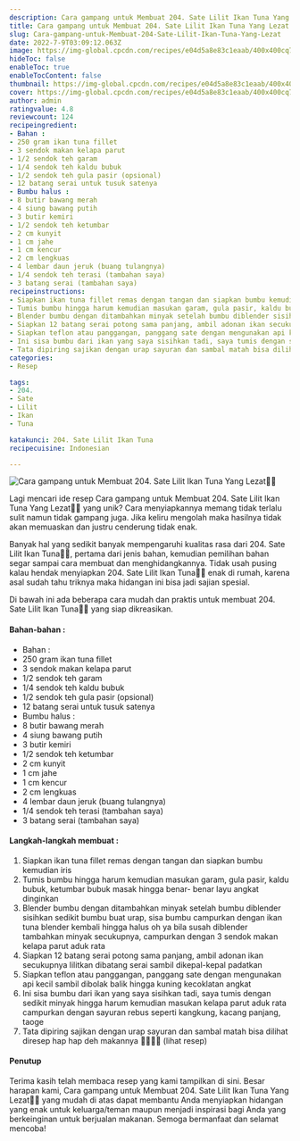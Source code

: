 ```yaml
---
description: Cara gampang untuk Membuat 204. Sate Lilit Ikan Tuna Yang Lezat"
title: Cara gampang untuk Membuat 204. Sate Lilit Ikan Tuna Yang Lezat
slug: Cara-gampang-untuk-Membuat-204-Sate-Lilit-Ikan-Tuna-Yang-Lezat
date: 2022-7-9T03:09:12.063Z
image: https://img-global.cpcdn.com/recipes/e04d5a8e83c1eaab/400x400cq70/photo.jpg
hideToc: false
enableToc: true
enableTocContent: false
thumbnail: https://img-global.cpcdn.com/recipes/e04d5a8e83c1eaab/400x400cq70/photo.jpg
cover: https://img-global.cpcdn.com/recipes/e04d5a8e83c1eaab/400x400cq70/photo.jpg
author: admin
ratingvalue: 4.8
reviewcount: 124
recipeingredient:
- Bahan :
- 250 gram ikan tuna fillet
- 3 sendok makan kelapa parut
- 1/2 sendok teh garam
- 1/4 sendok teh kaldu bubuk
- 1/2 sendok teh gula pasir (opsional)
- 12 batang serai untuk tusuk satenya
- Bumbu halus :
- 8 butir bawang merah
- 4 siung bawang putih
- 3 butir kemiri
- 1/2 sendok teh ketumbar
- 2 cm kunyit
- 1 cm jahe
- 1 cm kencur
- 2 cm lengkuas
- 4 lembar daun jeruk (buang tulangnya)
- 1/4 sendok teh terasi (tambahan saya)
- 3 batang serai (tambahan saya)
recipeinstructions:
- Siapkan ikan tuna fillet remas dengan tangan dan siapkan bumbu kemudian iris
- Tumis bumbu hingga harum kemudian masukan garam, gula pasir, kaldu bubuk, ketumbar bubuk masak hingga benar- benar layu angkat dinginkan
- Blender bumbu dengan ditambahkan minyak setelah bumbu diblender sisihkan sedikit bumbu buat urap, sisa bumbu campurkan dengan ikan tuna blender kembali hingga halus oh ya bila susah diblender tambahkan minyak secukupnya, campurkan dengan 3 sendok makan kelapa parut aduk rata
- Siapkan 12 batang serai potong sama panjang, ambil adonan ikan secukupnya lilitkan dibatang serai sambil dikepal-kepal padatkan
- Siapkan teflon atau panggangan, panggang sate dengan mengunakan api kecil sambil dibolak balik hingga kuning kecoklatan angkat
- Ini sisa bumbu dari ikan yang saya sisihkan tadi, saya tumis dengan sedikit minyak hingga harum kemudian masukan kelapa parut aduk rata campurkan dengan sayuran rebus seperti kangkung, kacang panjang, taoge
- Tata dipiring sajikan dengan urap sayuran dan sambal matah bisa dilihat diresep hap hap deh makannya 🤭😅😋😋 (lihat resep)
categories:
- Resep

tags:
- 204.
- Sate
- Lilit
- Ikan
- Tuna

katakunci: 204. Sate Lilit Ikan Tuna
recipecuisine: Indonesian

---
```


![Cara gampang untuk Membuat 204. Sate Lilit Ikan Tuna Yang Lezat👩‍🍳](https://img-global.cpcdn.com/recipes/e04d5a8e83c1eaab/400x400cq70/photo.jpg)

Lagi mencari ide resep Cara gampang untuk Membuat 204. Sate Lilit Ikan Tuna Yang Lezat👩‍🍳 yang unik? Cara menyiapkannya memang tidak terlalu sulit namun tidak gampang juga. Jika keliru mengolah maka hasilnya tidak akan memuaskan dan justru cenderung tidak enak.

Banyak hal yang sedikit banyak mempengaruhi kualitas rasa dari 204. Sate Lilit Ikan Tuna👩‍🍳, pertama dari jenis bahan, kemudian pemilihan bahan segar sampai cara membuat dan menghidangkannya. Tidak usah pusing kalau hendak menyiapkan 204. Sate Lilit Ikan Tuna👩‍🍳 enak di rumah, karena asal sudah tahu triknya maka hidangan ini bisa jadi sajian spesial.

Di bawah ini ada beberapa cara mudah dan praktis untuk membuat 204. Sate Lilit Ikan Tuna👩‍🍳 yang siap dikreasikan.

<!--inarticleads1-->

#### Bahan-bahan :

- Bahan :
- 250 gram ikan tuna fillet
- 3 sendok makan kelapa parut
- 1/2 sendok teh garam
- 1/4 sendok teh kaldu bubuk
- 1/2 sendok teh gula pasir (opsional)
- 12 batang serai untuk tusuk satenya
- Bumbu halus :
- 8 butir bawang merah
- 4 siung bawang putih
- 3 butir kemiri
- 1/2 sendok teh ketumbar
- 2 cm kunyit
- 1 cm jahe
- 1 cm kencur
- 2 cm lengkuas
- 4 lembar daun jeruk (buang tulangnya)
- 1/4 sendok teh terasi (tambahan saya)
- 3 batang serai (tambahan saya)

<!--inarticleads2-->

#### Langkah-langkah membuat :

1. Siapkan ikan tuna fillet remas dengan tangan dan siapkan bumbu kemudian iris
1. Tumis bumbu hingga harum kemudian masukan garam, gula pasir, kaldu bubuk, ketumbar bubuk masak hingga benar- benar layu angkat dinginkan
1. Blender bumbu dengan ditambahkan minyak setelah bumbu diblender sisihkan sedikit bumbu buat urap, sisa bumbu campurkan dengan ikan tuna blender kembali hingga halus oh ya bila susah diblender tambahkan minyak secukupnya, campurkan dengan 3 sendok makan kelapa parut aduk rata
1. Siapkan 12 batang serai potong sama panjang, ambil adonan ikan secukupnya lilitkan dibatang serai sambil dikepal-kepal padatkan
1. Siapkan teflon atau panggangan, panggang sate dengan mengunakan api kecil sambil dibolak balik hingga kuning kecoklatan angkat
1. Ini sisa bumbu dari ikan yang saya sisihkan tadi, saya tumis dengan sedikit minyak hingga harum kemudian masukan kelapa parut aduk rata campurkan dengan sayuran rebus seperti kangkung, kacang panjang, taoge
1. Tata dipiring sajikan dengan urap sayuran dan sambal matah bisa dilihat diresep hap hap deh makannya 🤭😅😋😋 (lihat resep)

#### Penutup

Terima kasih telah membaca resep yang kami tampilkan di sini. Besar harapan kami, Cara gampang untuk Membuat 204. Sate Lilit Ikan Tuna Yang Lezat👩‍🍳 yang mudah di atas dapat membantu Anda menyiapkan hidangan yang enak untuk keluarga/teman maupun menjadi inspirasi bagi Anda yang berkeinginan untuk berjualan makanan. Semoga bermanfaat dan selamat mencoba!